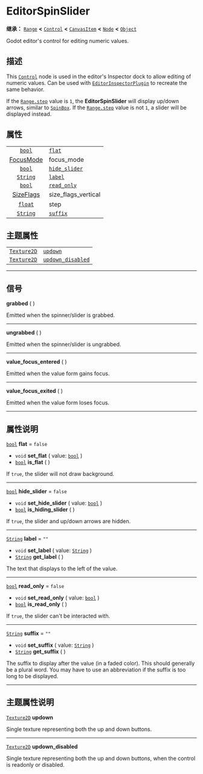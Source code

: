 <!-- ⚠ 请勿编辑本文件 ⚠ -->
<!-- 本文档使用脚本从 WeDot 引擎源码仓库生成。 -->
<!-- 生成脚本：https://github.com/WeDot-Engine/WeDot/tree/master/doc/tools/make_md.py； -->
<!-- 原文件：https://github.com/WeDot-Engine/WeDot/tree/master/doc/classes/EditorSpinSlider.xml。 -->

<div id="_class_editorspinslider"></div>

# EditorSpinSlider

**继承：** [`Range`](class_range.md) **<** [`Control`](class_control.md) **<** [`CanvasItem`](class_canvasitem.md) **<** [`Node`](class_node.md) **<** [`Object`](class_object.md)

Godot editor's control for editing numeric values.

## 描述

This [`Control`](class_control.md) node is used in the editor's Inspector dock to allow editing of numeric values. Can be used with [`EditorInspectorPlugin`](class_editorinspectorplugin.md) to recreate the same behavior.

If the [`Range.step`](class_range.md#class_range_property_step) value is `1`, the **EditorSpinSlider** will display up/down arrows, similar to [`SpinBox`](class_spinbox.md). If the [`Range.step`](class_range.md#class_range_property_step) value is not `1`, a slider will be displayed instead.

## 属性

|||
|:-:|:--|
| [`bool`](class_bool.md)              | [`flat`](class_editorspinslider.md#class_editorspinslider_property_flat)               | ``false``                                                                                  |
| [FocusMode](#enum_control_focusmode) | focus_mode                                                                             | ``2`` (overrides [`Control`](class_control.md#class_control_property_focus_mode))          |
| [`bool`](class_bool.md)              | [`hide_slider`](class_editorspinslider.md#class_editorspinslider_property_hide_slider) | ``false``                                                                                  |
| [`String`](class_string.md)          | [`label`](class_editorspinslider.md#class_editorspinslider_property_label)             | ``""``                                                                                     |
| [`bool`](class_bool.md)              | [`read_only`](class_editorspinslider.md#class_editorspinslider_property_read_only)     | ``false``                                                                                  |
| [SizeFlags](#enum_control_sizeflags) | size_flags_vertical                                                                    | ``1`` (overrides [`Control`](class_control.md#class_control_property_size_flags_vertical)) |
| [`float`](class_float.md)            | step                                                                                   | ``1.0`` (overrides [`Range`](class_range.md#class_range_property_step))                    |
| [`String`](class_string.md)          | [`suffix`](class_editorspinslider.md#class_editorspinslider_property_suffix)           | ``""``                                                                                     |

## 主题属性

|||
|:-:|:--|
| [`Texture2D`](class_texture2d.md) | [`updown`](class_editorspinslider.md#class_editorspinslider_theme_icon_updown)                   |
| [`Texture2D`](class_texture2d.md) | [`updown_disabled`](class_editorspinslider.md#class_editorspinslider_theme_icon_updown_disabled) |

<!-- rst-class:: classref-section-separator -->

---

## 信号

<div id="_class_class_editorspinslider_signal_grabbed"></div>

**grabbed** ( ) <div id="class_editorspinslider_signal_grabbed"></div>

Emitted when the spinner/slider is grabbed.

<!-- rst-class:: classref-item-separator -->

---

<div id="_class_class_editorspinslider_signal_ungrabbed"></div>

**ungrabbed** ( ) <div id="class_editorspinslider_signal_ungrabbed"></div>

Emitted when the spinner/slider is ungrabbed.

<!-- rst-class:: classref-item-separator -->

---

<div id="_class_class_editorspinslider_signal_value_focus_entered"></div>

**value_focus_entered** ( ) <div id="class_editorspinslider_signal_value_focus_entered"></div>

Emitted when the value form gains focus.

<!-- rst-class:: classref-item-separator -->

---

<div id="_class_class_editorspinslider_signal_value_focus_exited"></div>

**value_focus_exited** ( ) <div id="class_editorspinslider_signal_value_focus_exited"></div>

Emitted when the value form loses focus.

<!-- rst-class:: classref-section-separator -->

---

## 属性说明

<div id="_class_editorspinslider_property_flat"></div>

[`bool`](class_bool.md) **flat** = ``false`` <div id="class_editorspinslider_property_flat"></div>

- `void` **set_flat** ( value: [`bool`](class_bool.md) )
- [`bool`](class_bool.md) **is_flat** ( )

If `true`, the slider will not draw background.

<!-- rst-class:: classref-item-separator -->

---

<div id="_class_editorspinslider_property_hide_slider"></div>

[`bool`](class_bool.md) **hide_slider** = ``false`` <div id="class_editorspinslider_property_hide_slider"></div>

- `void` **set_hide_slider** ( value: [`bool`](class_bool.md) )
- [`bool`](class_bool.md) **is_hiding_slider** ( )

If `true`, the slider and up/down arrows are hidden.

<!-- rst-class:: classref-item-separator -->

---

<div id="_class_editorspinslider_property_label"></div>

[`String`](class_string.md) **label** = ``""`` <div id="class_editorspinslider_property_label"></div>

- `void` **set_label** ( value: [`String`](class_string.md) )
- [`String`](class_string.md) **get_label** ( )

The text that displays to the left of the value.

<!-- rst-class:: classref-item-separator -->

---

<div id="_class_editorspinslider_property_read_only"></div>

[`bool`](class_bool.md) **read_only** = ``false`` <div id="class_editorspinslider_property_read_only"></div>

- `void` **set_read_only** ( value: [`bool`](class_bool.md) )
- [`bool`](class_bool.md) **is_read_only** ( )

If `true`, the slider can't be interacted with.

<!-- rst-class:: classref-item-separator -->

---

<div id="_class_editorspinslider_property_suffix"></div>

[`String`](class_string.md) **suffix** = ``""`` <div id="class_editorspinslider_property_suffix"></div>

- `void` **set_suffix** ( value: [`String`](class_string.md) )
- [`String`](class_string.md) **get_suffix** ( )

The suffix to display after the value (in a faded color). This should generally be a plural word. You may have to use an abbreviation if the suffix is too long to be displayed.

<!-- rst-class:: classref-section-separator -->

---

## 主题属性说明

<div id="_class_editorspinslider_theme_icon_updown"></div>

[`Texture2D`](class_texture2d.md) **updown** <div id="class_editorspinslider_theme_icon_updown"></div>

Single texture representing both the up and down buttons.

<!-- rst-class:: classref-item-separator -->

---

<div id="_class_editorspinslider_theme_icon_updown_disabled"></div>

[`Texture2D`](class_texture2d.md) **updown_disabled** <div id="class_editorspinslider_theme_icon_updown_disabled"></div>

Single texture representing both the up and down buttons, when the control is readonly or disabled.

[^virtual]: 本方法通常需要用户覆盖才能生效。
[^const]: 本方法无副作用，不会修改该实例的任何成员变量。
[^vararg]: 本方法除了能接受在此处描述的参数外，还能够继续接受任意数量的参数。
[^constructor]: 本方法用于构造某个类型。
[^static]: 调用本方法无需实例，可直接使用类名进行调用。
[^operator]: 本方法描述的是使用本类型作为左操作数的有效运算符。
[^bitfield]: 这个值是由下列位标志构成位掩码的整数。
[^void]: 无返回值。
